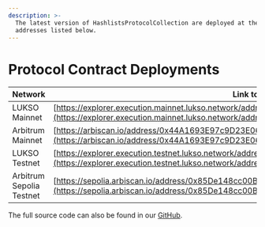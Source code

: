 ```yaml
---
description: >-
  The latest version of HashlistsProtocolCollection are deployed at the
  addresses listed below.
---
```


# Protocol Contract Deployments



| Network                  | Link to Deployment                                                                                                                                                                                         |
| ------------------------ | ---------------------------------------------------------------------------------------------------------------------------------------------------------------------------------------------------------- |
| LUKSO Mainnet            | [https://explorer.execution.mainnet.lukso.network/address/0xcD24F4b22729f3d531853255e1F31D87E42dD219](https://explorer.execution.mainnet.lukso.network/address/0xcD24F4b22729f3d531853255e1F31D87E42dD219) |
| Arbitrum Mainnet         | [https://arbiscan.io/address/0x44A1693E97c9D23E06d9409E7F8f6a81F4884Cde](https://arbiscan.io/address/0x44A1693E97c9D23E06d9409E7F8f6a81F4884Cde)                                                           |
| LUKSO Testnet            | [https://explorer.execution.testnet.lukso.network/address/0xd5127cBcb66cCb18ff02d85FB461E4c284319023](https://explorer.execution.testnet.lukso.network/address/0xd5127cBcb66cCb18ff02d85FB461E4c284319023) |
| Arbitrum Sepolia Testnet | [https://sepolia.arbiscan.io/address/0x85De148cc00B390076Aa5701af17f16945055E44](https://sepolia.arbiscan.io/address/0x85De148cc00B390076Aa5701af17f16945055E44)                                           |

The full source code can also be found in our [GitHub](https://github.com/yearone-io/hashlists-protocol/blob/main/contracts/HashlistsProtocolCollection.sol).
